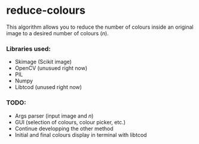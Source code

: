 # reduce-colours

This algorithm allows you to reduce the number of colours inside an original image to a desired number of colours (*n*).

### Libraries used:
  * Skimage (Scikit image)
  * OpenCV (unusued right now)
  * PIL
  * Numpy
  * Libtcod (unused right now)
  
### TODO:  
 * Args parser (input image and *n*)
 * GUI (selection of colours, colour picker, etc.)
 * Continue developping the other method
 * Initial and final colours display in terminal with libtcod
